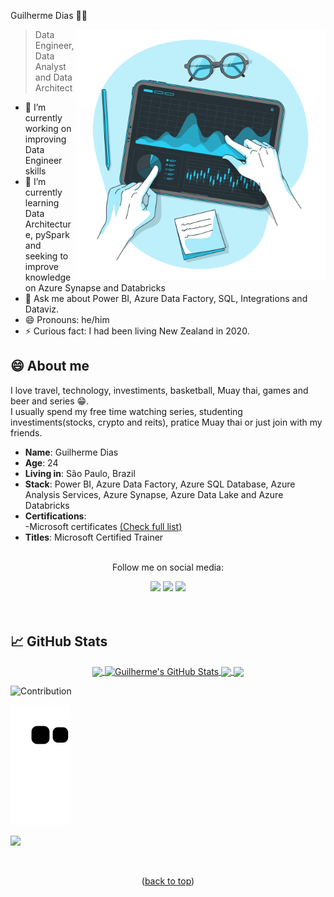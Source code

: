 
<!--<img width=100% src="https://capsule-render.vercel.app/api?type=waving&color=29CEF2&height=180&section=header&text=Guilherme Dias ✊🏾&fontSize=30&fontColor=fff&animation=twinkling&fontAlignY=35"/> 
</br>-->
Guilherme Dias ✊🏾
<div id="top"></div>
<img src="https://github.com/diassmith/diassmith/blob/main/Dark%20analytics.png" min-width="550px" max-width="550px" width="400px" align="right" alt="Computador iuriCode" />


<!--# Guilherme Dias ✊🏾-->
> Data Engineer, Data Analyst and Data Architect

- 🔭 I’m currently working on improving Data Engineer skills   
- 🌱 I’m currently learning Data Architecture, pySpark and seeking to improve knowledge on Azure Synapse and Databricks
- 💬 Ask me about Power BI, Azure Data Factory, SQL, Integrations and Dataviz.
- 😄 Pronouns: he/him
- ⚡ Curious fact: I had been living New Zealand in 2020.


## 😄 About me
 <!--I'm currently working as Data Engineer at [Recovery](https://www.gruporecovery.com/quem-somos/).</br>-->
 I love travel, technology, investiments, basketball, Muay thai, games and beer and series 😁.</br>
 I usually spend my free time watching series, studenting investiments(stocks, crypto and reits), pratice Muay thai or just join with my friends.

* **Name**: Guilherme Dias
* **Age**: 24
* **Living in**: São Paulo, Brazil
* **Stack**: Power BI, Azure Data Factory, Azure SQL Database, Azure Analysis Services, Azure Synapse, Azure Data Lake and Azure Databricks
* **Certifications**: </br>
 -Microsoft certificates [(Check full list)](https://www.credly.com/users/dias-guilherme/badges)
* **Titles**: Microsoft Certified Trainer</br>

<div align="center">
 <!--<p align="center"><br/>How to reach me:</p><a target='_blank' href="#" alt="Email"><img src="https://img.shields.io/badge/-Gmail-FF0000?style=for-the-badge&labelColor=FF0000&logo=gmail&logoColor=white" /></a>
    <a target='_blank' href="#" alt="WhatsApp"><img src="https://img.shields.io/badge/WhatsApp-25d366?style=for-the-badge&logo=whatsapp&logoColor=white" /></a>
    <a target='_blank' href="#" alt="Telegram"><img src="https://img.shields.io/badge/Telegram-1DA1F2?style=for-the-badge&logo=telegram&logoColor=white" /></a>
    <a target='_blank' href="#" alt="Website"><img src="https://img.shields.io/badge/WordPress-0A0A0A?style=for-the-badge&logo=wordpress&logoColor=white" /></a>-->

<p align="center"><br/>Follow me on social media:</p>
    <a target='_blank' href="#" alt="Medium"><img src="https://img.shields.io/badge/medium-%2312100E.svg?&style=for-the-badge&logo=medium&logoColor=white" /></a>
    <a target='_blank' href="https://www.instagram.com/dias_smith/" alt="Instagram"><img src="https://img.shields.io/badge/Instagram-E4405F?style=for-the-badge&logo=instagram&logoColor=white" /></a>
    <a target='_blank' href="https://www.linkedin.com/in/guilhermediasdataanalyst/" alt="LinkedIn"><img src="https://img.shields.io/badge/LinkedIn-0077B5?style=for-the-badge&logo=linkedin&logoColor=white" /></a>
    <!--<a target='_blank' href="#" alt="YouTube"><img src="https://img.shields.io/badge/YouTube-FF0000?style=for-the-badge&logo=youtube&logoColor=white" /></a>-->
</div>
<br/>

<br/>

   <!--
  <img height="180em" src="https://github-readme-stats.vercel.app/api?username=diassmith&show_icons=true&theme=aura&include_all_commits=true&count_private=true"/>
  <img height="180em" src="https://github-readme-stats.vercel.app/api/top-langs/?username=diassmith&langs_count=8&show_icons=true&theme=aura"/> -->
    
## &#x1f4c8; GitHub Stats

<p align="center"><a href="https://github.com/diassmith">
  <img align="center" src="https://github-readme-stats.vercel.app/api/top-langs/?username=diassmith&theme=react&langs_count=3" />
</a>
<a href="https://github.com/diassmith">
  <img align="center" src="https://github-readme-stats.vercel.app/api?username=diassmith&show_icons=true&line_height=27&count_private=true&theme=react" alt="Guilherme's GitHub Stats" />
</a>

<a href="https://github.com/diassmith/formula1-project">
  <img align="center" src="https://github-readme-stats.vercel.app/api/pin/?username=diassmith&repo=formula1-project&theme=react" />
</a>    

<a href="https://github.com/diassmith/Olist-Project">
  <img align="center" src="https://github-readme-stats.vercel.app/api/pin/?username=diassmith&repo=Olist-Project&theme=react" />
</a>





</br>

![Contribution](https://activity-graph.herokuapp.com/graph?username=diassmith&theme=react-dark&hide_border=true&area=true)

![Snake animation](https://github.com/diassmith/diassmith/blob/output/github-contribution-grid-snake.svg)    
    
![](https://komarev.com/ghpvc/?username=diassmith&color=29CEF2)
<!--
### Main skills:
![Power BI](https://img.shields.io/badge/-Power%20%Bi-0D1117?style=for-the-badge&logo=html5&labelColor=0D1117)&nbsp;
![Data Factory](https://img.shields.io/badge/-Azure%20%Data%20%Factory-0D1117?style=for-the-badge&logo=CSS3&logoColor=1572B6&labelColor=0D1117)&nbsp;
![SQL](https://img.shields.io/badge/-SQL-0D1117?style=for-the-badge&logo=react&labelColor=0D1117)&nbsp;
![AAS](https://img.shields.io/badge/-AAS-0D1117?style=for-the-badge&logo=javascript&labelColor=0D1117&textColor=0D1117)&nbsp;
 
### Tools:
![Visual Studio](https://img.shields.io/badge/-Visual%20Studio-0D1117?style=for-the-badge&logo=visual-studio&logoColor=C8A2C8&labelColor=0D1117)&nbsp;
![Visual Studio Code](https://img.shields.io/badge/-Visual%20Studio%20Code-0D1117?style=for-the-badge&logo=visual-studio-code&logoColor=0D1117&labelColor=0D1117)&nbsp;
![Atom](https://img.shields.io/badge/-atom-0D1117?style=for-the-badge&logo=atom&logoColor=90ee90&labelColor=0D1117)&nbsp;
![Git](https://img.shields.io/badge/-Git-0D1117?style=for-the-badge&logo=git&labelColor=0D1117)&nbsp;
![GitHub](https://img.shields.io/badge/-GitHub-0D1117?style=for-the-badge&logo=github&labelColor=0D1117)&nbsp;
![Windows](https://img.shields.io/badge/-Windows-0D1117?style=for-the-badge&logo=windows&labelColor=0D1117)&nbsp;
![microsoft-office](https://img.shields.io/badge/-microsoft_office-0D1117?style=for-the-badge&logo=microsoft-office&labelColor=0D1117)&nbsp;

### Other Knowledge:
![C#](https://img.shields.io/badge/-cSharp-0D1117?style=for-the-badge&logo=csharp&logoColor=purple&labelColor=0D1117)&nbsp; 
![Python](https://img.shields.io/badge/-python-0D1117?style=for-the-badge&logo=python&logoColor=1572B6&labelColor=0D1117)&nbsp;
![Boostrap](https://img.shields.io/badge/-boostrap-0D1117?style=for-the-badge&logo=bootstrap&labelColor=0D1117)&nbsp;
![MySQL](https://img.shields.io/badge/-mysql-0D1117?style=for-the-badge&logo=mysql&labelColor=0D1117)&nbsp;
![Figma](https://img.shields.io/badge/-figma-0D1117?style=for-the-badge&logo=figma&labelColor=0D1117)&nbsp;
![Handlebars](https://img.shields.io/badge/-handlebars-0D1117?style=for-the-badge&logo=handlebars&labelColor=0D1117)&nbsp;
-->

</div>

<div style="display: inline_block"><br>
  
  <!--<img align="center" alt="Dias-PowerBI" height="30" width="25" src="https://github.com/microsoft/PowerBI-Icons/blob/main/PNG/PowerBI.png">
  
  <img align="center" alt="Dias-Synapse" height="30" width="35" src="https://github.com/benc-uk/icon-collection/blob/master/azure-icons/Azure-Synapse-Analytics.svg">
  
  <img align="center" alt="Dias-key" height="30" width="35" src="https://github.com/benc-uk/icon-collection/blob/master/azure-icons/Key-Vaults.svg">
  
  <img align="center" alt="Dias-ADF" height="30" width="35" src="https://github.com/benc-uk/icon-collection/blob/master/azure-icons/Data-Factory.svg">
  
  <img align="center" alt="Dias-PowerAutomate" height="30" width="35" src="https://github.com/microsoft/PowerBI-Icons/blob/main/PNG/PowerAutomate-Colored.png">
  
  <img align="center" alt="Dias-Js" height="35" width="40" src="https://github.com/benc-uk/icon-collection/blob/master/azure-icons/SQL-Database.svg">
  
  <img align="center" alt="Dias-Python" height="40" width="50" src="https://raw.githubusercontent.com/devicons/devicon/master/icons/python/python-original.svg">
  
  <img align="center" alt="Dias-PySpark" height="30" width="40" src="https://upload.wikimedia.org/wikipedia/commons/thumb/f/f3/Apache_Spark_logo.svg/768px-Apache_Spark_logo.svg.png?20210416091439">
  
  <img align="center" alt="Dias-Scala" height="30" width="35" src="https://raw.githubusercontent.com/OlegIlyenko/scala-icon/master/scala-icon.png">
  
  <img align="center" alt="Dias-Csharp" height="30" width="40" src="https://raw.githubusercontent.com/devicons/devicon/master/icons/csharp/csharp-original.svg">
  
  <img align="center" alt="Dias-Js" height="30" width="40" src="https://raw.githubusercontent.com/devicons/devicon/master/icons/javascript/javascript-plain.svg">
  
  <img align="center" alt="Dias-HTML" height="30" width="40" src="https://raw.githubusercontent.com/devicons/devicon/master/icons/html5/html5-original.svg">
  
  <img align="center" alt="Dias-CSS" height="30" width="40" src="https://raw.githubusercontent.com/devicons/devicon/master/icons/css3/css3-original.svg">
  
  <img align="center" alt="Dias-Figma" height="30" width="40" src="https://www.vectorlogo.zone/logos/figma/figma-icon.svg">
  
  <img align="center" alt="Dias-PS" height="30" width="40" src="https://raw.githubusercontent.com/devicons/devicon/master/icons/photoshop/photoshop-line.svg">
  
  <img align="center" alt="Dias-AzureDevOps" height="30" width="40" src="https://github.com/benc-uk/icon-collection/blob/master/azure-icons/Azure-DevOps.svg">
  
  <img align="center" alt="Dias-GCP" height="40" width="40" src="https://www.vectorlogo.zone/logos/google_cloud/google_cloud-icon.svg">
  
  <img align="center" alt="Dias-Azure" height="40" width="40" src="https://www.vectorlogo.zone/logos/microsoft_azure/microsoft_azure-icon.svg">
  
  <img align="center" alt="Dias-AWS" height="40" width="40" src="https://raw.githubusercontent.com/devicons/devicon/master/icons/amazonwebservices/amazonwebservices-original-wordmark.svg">-->
  
  <p align="center">(<a href="#top">back to top</a>)</p>
  
  

